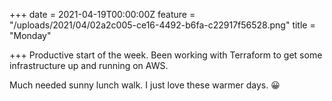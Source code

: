 +++
date = 2021-04-19T00:00:00Z
feature = "/uploads/2021/04/02a2c005-ce16-4492-b6fa-c22917f56528.png"
title = "Monday"

+++
Productive start of the week. Been working with Terraform to get some infrastructure up and running on AWS.

Much needed sunny lunch walk. I just love these warmer days. 😀